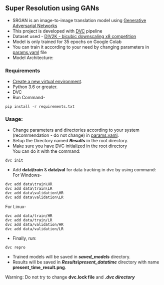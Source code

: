 ## Super Resolution using GANs
* SRGAN is an image-to-image translation model using [Generative Adversarial Networks](https://arxiv.org/abs/1609.04802)
* This project is developed with [DVC](https://dvc.org/) pipeline
* Dataset used - [DIV2K - bicubic downscaling x8 competition](https://data.vision.ee.ethz.ch/cvl/ntire17//)
* Model is only trained for 35 epochs on Google Colab
* You can train it according to your need by changing parameters in [params.yaml](https://github.com/Karan-Choudhary/SuperResolution/blob/main/params.yaml) file
* Model Architecture:


### Requirements
* [Create a new virtual environment](https://docs.python.org/3/library/venv.html).
* Python 3.6 or greater.
* DVC
* Run Command-
```
pip install -r requirements.txt
```

### Usage:
* Change parameters and directories according to your system (recommendation - do not change) in [params.yaml](https://github.com/Karan-Choudhary/Sketchs_to_ColorImages/blob/main/params.yaml).
* Setup the Directory named ***Results*** in the root directory.
* Make sure you have DVC initialized in the root directory</br>
You can do it with the command:
```
dvc init
```
* Add **data\train** & **data\val** for data tracking in dvc by using command:
For Windows-
```
dvc add data\train\HR
dvc add data\train\LR
dvc add data\validation\HR
dvc add data\validation\LR
```
For Linux-
```
dvc add data/train/HR
dvc add data/train/LR
dvc add data/validation/HR
dvc add data/validation/LR
```
* Finally, run:
```
dvc repro
```
* Trained models will be saved in ***saved_models*** directory.
* Results will be saved in ***Results\present_datatime*** directory with name **present_time_result.png**.
 
Warning: Do not try to change **dvc.lock file** and ***.dvc directory***
